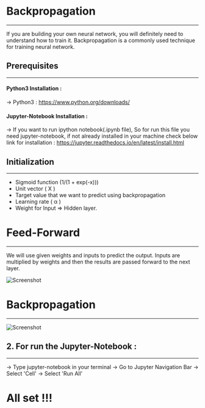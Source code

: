 # Backpropagation
__________________
If you are building your own neural network, you will definitely need to understand how to train it. Backpropagation is a commonly used technique for training neural network. 

## Prerequisites
_________________

#### Python3 Installation :

-> Python3 : https://www.python.org/downloads/

#### Jupyter-Notebook Installation :

-> If you want to run ipython notebook(.ipynb file), So for run this file you need jupyter-notebook, if not already installed in your machine check below link for installation :
https://jupyter.readthedocs.io/en/latest/install.html


## Initialization
__________________

* Sigmoid function (1/(1 + exp(-x)))
* Unit vector ( X )
* Target value that we want to predict using backpropagation
* Learning rate ( &alpha; )
* Weight for Input &Rightarrow; Hidden layer.

# Feed-Forward
_______________
We will use given weights and inputs to predict the output. Inputs are multiplied by weights and then the results are passed forward to the next layer.

![Screenshot](https://cdn-images-1.medium.com/max/800/1*-fmmpPBFNdJDDBuPXYUrsQ.png
)

# Backpropagation
__________________

![Screenshot](https://cdn-images-1.medium.com/max/800/1*l3vkOc35mt3cCZBDKm1i6g.png
)

## 2. For run the Jupyter-Notebook :
_______________________________________

-> Type jupyter-notebook in your terminal
-> Go to Jupyter Navigation Bar -> Select 'Cell' -> Select 'Run All'


# All set !!!
